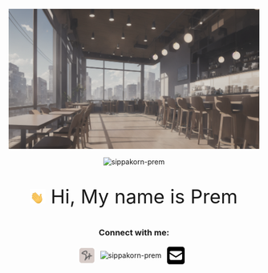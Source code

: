 <p align="center">
  <img src="assets/cafe.png" width="500"/>
</p>
<p align="center">
  <img src="https://komarev.com/ghpvc/?username=sippakorn-prem&label=Profile%20views&color=lightgrey&style=flat" alt="sippakorn-prem" />
</p>

<p align="center" style="font-size:2.4rem"><img src="assets/hi.gif" width="30"/> Hi, My name is Prem</p>

<h3 align="center">Connect with me:</h3>
<p align="center">
  <a href="https://premsippakorn.work" target="blank" style="margin-right: 8px;text-decoration: none;">
    <img align="center" src="assets/premsippakorn.work-logo.svg" alt="sippakorn-prem" height="30"/>
  </a>
  <a href="https://linkedin.com/in/sippakorn-prem" target="blank" style="margin-right: 8px;text-decoration: none;">
    <img align="center" src="https://raw.githubusercontent.com/rahuldkjain/github-profile-readme-generator/master/src/images/icons/Social/linked-in-alt.svg" alt="sippakorn-prem" height="30" width="40" />
  </a>
  <a href="mailto:sippakorn.su@gmail.com" target="blank" style="margin-right: 8px;text-decoration: none;">
    <img align="center" src="assets/square-envelope-solid.svg" alt="sippakorn-prem" height="40" />
  </a>
</p>